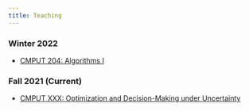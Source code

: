```yaml
---
title: Teaching
---
```



### Winter 2022

- [CMPUT 204: Algorithms I](/courses) 



### Fall 2021 (Current)

- [CMPUT XXX: Optimization and Decision-Making under Uncertainty](/courses/cmput646-opt)


